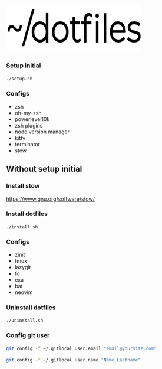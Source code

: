 ![dotfiles-logo](./assets/logo.png)
---

### Setup initial

```sh
./setup.sh
```

### Configs

* zsh
* oh-my-zsh
* powerlevel10k
* zsh plugins
* node version manager
* kitty
* terminator
* stow

## Without setup initial

### Install stow

https://www.gnu.org/software/stow/

### Install dotfiles

```
./install.sh
```

### Configs

* zinit
* tmux
* lazygit
* fd
* exa
* bat
* neovim 


### Uninstall dotfiles

```
./uninstall.sh
```

### Config git user

```sh
git config -f ~/.gitlocal user.email "email@yoursite.com"
```

```sh
git config -f ~/.gitlocal user.name "Name Lastname"
```

